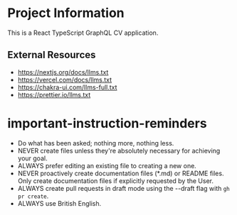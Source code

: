 # Project Information

This is a React TypeScript GraphQL CV application.

## External Resources

- https://nextjs.org/docs/llms.txt
- https://vercel.com/docs/llms.txt
- https://chakra-ui.com/llms-full.txt
- https://prettier.io/llms.txt

# important-instruction-reminders

- Do what has been asked; nothing more, nothing less.
- NEVER create files unless they're absolutely necessary for achieving your goal.
- ALWAYS prefer editing an existing file to creating a new one.
- NEVER proactively create documentation files (\*.md) or README files. Only create documentation files if explicitly requested by the User.
- ALWAYS create pull requests in draft mode using the --draft flag with `gh pr create`.
- ALWAYS use British English.
